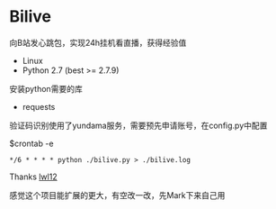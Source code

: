 Bilive
======

向B站发心跳包，实现24h挂机看直播，获得经验值

* Linux
* Python 2.7 (best >= 2.7.9)

安装python需要的库

* requests

验证码识别使用了yundama服务，需要预先申请账号，在config.py中配置

$crontab -e

`
*/6 * * * * python ./bilive.py > ./bilive.log
`

Thanks [lwl12](https://blog.lwl12.com/)



感觉这个项目能扩展的更大，有空改一改，先Mark下来自己用
